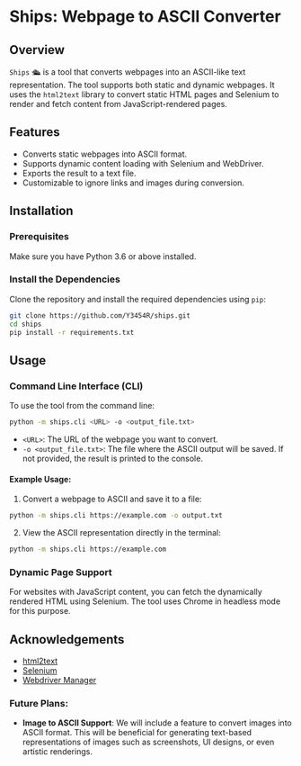 # Ships: Webpage to ASCII Converter

## Overview

`Ships` 🛳️ is a tool that converts webpages into an ASCII-like text representation. The tool supports both static and dynamic webpages. It uses the `html2text` library to convert static HTML pages and Selenium to render and fetch content from JavaScript-rendered pages.

## Features

- Converts static webpages into ASCII format.
- Supports dynamic content loading with Selenium and WebDriver.
- Exports the result to a text file.
- Customizable to ignore links and images during conversion.

## Installation

### Prerequisites

Make sure you have Python 3.6 or above installed.

### Install the Dependencies

Clone the repository and install the required dependencies using `pip`:

```bash
git clone https://github.com/Y3454R/ships.git
cd ships
pip install -r requirements.txt
```

## Usage

### Command Line Interface (CLI)

To use the tool from the command line:

```bash
python -m ships.cli <URL> -o <output_file.txt>
```

- `<URL>`: The URL of the webpage you want to convert.
- `-o <output_file.txt>`: The file where the ASCII output will be saved. If not provided, the result is printed to the console.

#### Example Usage:

1. Convert a webpage to ASCII and save it to a file:

```bash
python -m ships.cli https://example.com -o output.txt
```

2. View the ASCII representation directly in the terminal:

```bash
python -m ships.cli https://example.com
```

### Dynamic Page Support

For websites with JavaScript content, you can fetch the dynamically rendered HTML using Selenium. The tool uses Chrome in headless mode for this purpose.

## Acknowledgements

- [html2text](https://github.com/Alir3z4/html2text)
- [Selenium](https://www.selenium.dev/documentation/en/)
- [Webdriver Manager](https://github.com/SergeyPirogov/webdriver_manager)

<!-- ## Future Ideas

### Image to ASCII Conversion

In the future, we plan to extend `Ships` to support converting images to ASCII art. This would allow users to take images (such as UI mockups or website screenshots) and convert them into an ASCII representation. This can be useful for:

- Generating ASCII-style mockups for design sharing.
- Converting graphical content to simple, text-based formats.

### Additional Features:
1. **Tag Filtering**: Allow users to extract and convert specific HTML tags (e.g., `<nav>`, `<header>`) into ASCII format.
2. **Markdown Output**: Provide the option to save the ASCII output in Markdown format, which is widely used for documentation.
3. **Themes**: Customize ASCII output with simple themes (e.g., box-style layouts for better visual presentation).
4. **GUI Interface**: Add a GUI for non-programmers to make it easier to use the tool without the command line.
5. **User-defined Styles**: Allow users to define their custom styles for the ASCII output.
6. **Support for More Formats**: Extend the tool to support converting other types of content into ASCII-like formats, such as PDF files or Word documents. -->

### **Future Plans**:

- **Image to ASCII Support**: We will include a feature to convert images into ASCII format. This will be beneficial for generating text-based representations of images such as screenshots, UI designs, or even artistic renderings.
